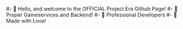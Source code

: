 #- 👋 Hello, and welcome to the OFFICIAL Project Era Github Page!
#- 👀 Proper Gameservices and Backend!
#- 🌱 Professional Developers
#- 💞️ Made with Love!


